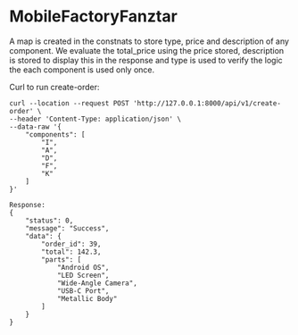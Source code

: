 # MobileFactoryFanztar

A map is created in the constnats to store type, price and description of any component. We evaluate the total_price using the price stored, description is stored to display this in the response and type is used to verify the logic the each component is used only once.

Curl to run create-order:

```
curl --location --request POST 'http://127.0.0.1:8000/api/v1/create-order' \
--header 'Content-Type: application/json' \
--data-raw '{
    "components": [
        "I",
        "A",
        "D",
        "F",
        "K"
    ]
}'
```

```
Response:
{
    "status": 0,
    "message": "Success",
    "data": {
        "order_id": 39,
        "total": 142.3,
        "parts": [
            "Android OS",
            "LED Screen",
            "Wide-Angle Camera",
            "USB-C Port",
            "Metallic Body"
        ]
    }
}
```
